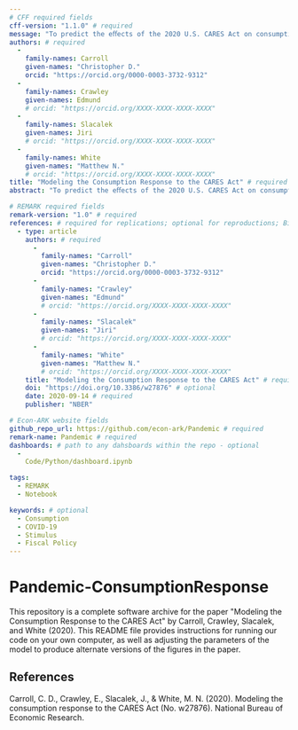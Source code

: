 ```yaml
---
# CFF required fields
cff-version: "1.1.0" # required 
message: "To predict the eﬀects of the 2020 U.S. CARES Act on consumption, we extend a model that matches responses of households to past consumption stimulus packages; all results are paired with illustrative numerical solutions." # required
authors: # required
  -
    family-names: Carroll
    given-names: "Christopher D."
    orcid: "https://orcid.org/0000-0003-3732-9312"
  -
    family-names: Crawley
    given-names: Edmund
    # orcid: "https://orcid.org/XXXX-XXXX-XXXX-XXXX"
  -
    family-names: Slacalek
    given-names: Jiri
    # orcid: "https://orcid.org/XXXX-XXXX-XXXX-XXXX"
  -
    family-names: White
    given-names: "Matthew N."
    # orcid: "https://orcid.org/XXXX-XXXX-XXXX-XXXX"
title: "Modeling the Consumption Response to the CARES Act" # required
abstract: "To predict the eﬀects of the 2020 U.S. CARES Act on consumption, we extend a model that matches responses of households to past consumption stimulus packages. The extension allows us to account for two novel features of the coronavirus crisis. First, during the lockdown, many types of spending are undesirable or impossible. Second, some of the jobs that disappear during the lockdown will not reappear when it is lifted. We estimate that, if the lockdown is short-lived, the combination of expanded unemployment insurance beneﬁts and stimulus payments should be suﬃcient to allow a swift recovery in consumer spending to its pre-crisis levels. If the lockdown lasts longer, an extension of enhanced unemployment beneﬁts will likely be necessary if consumption spending is to recover." # abstract: optional

# REMARK required fields
remark-version: "1.0" # required
references: # required for replications; optional for reproductions; BibTex data from original paper
  - type: article
    authors: # required
      -
        family-names: "Carroll"
        given-names: "Christopher D."
        orcid: "https://orcid.org/0000-0003-3732-9312"
      -
        family-names: "Crawley"
        given-names: "Edmund"
        # orcid: "https://orcid.org/XXXX-XXXX-XXXX-XXXX"
      -
        family-names: "Slacalek"
        given-names: "Jiri"
        # orcid: "https://orcid.org/XXXX-XXXX-XXXX-XXXX"
      -
        family-names: "White"
        given-names: "Matthew N."
        # orcid: "https://orcid.org/XXXX-XXXX-XXXX-XXXX"
    title: "Modeling the Consumption Response to the CARES Act" # required
    doi: "https://doi.org/10.3386/w27876" # optional
    date: 2020-09-14 # required
    publisher: "NBER"

# Econ-ARK website fields
github_repo_url: https://github.com/econ-ark/Pandemic # required 
remark-name: Pandemic # required 
dashboards: # path to any dahsboards within the repo - optional
  - 
    Code/Python/dashboard.ipynb

tags:
  - REMARK
  - Notebook

keywords: # optional
  - Consumption
  - COVID-19
  - Stimulus
  - Fiscal Policy
---
```


# Pandemic-ConsumptionResponse

This repository is a complete software archive for the paper "Modeling the Consumption Response to the CARES Act" by Carroll, Crawley, Slacalek, and White (2020). This README file provides instructions for running our code on your own computer, as well as adjusting the parameters of the model to produce alternate versions of the figures in the paper.

## References

Carroll, C. D., Crawley, E., Slacalek, J., & White, M. N. (2020). Modeling the consumption response to the CARES Act (No. w27876). National Bureau of Economic Research.
